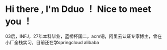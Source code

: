 # Hi there , I'm Dduo ！ Nice to meet you ！

03后，INFJ，27年本科毕业，蓝桥杯国二，acm铜，阿里云认证专家博主，曾在小厂全栈实习，目前还在学springcloud alibaba
